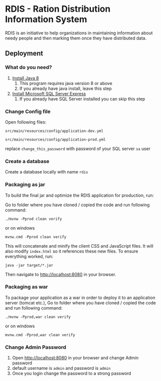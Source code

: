 # RDIS - Ration Distribution Information System

RDIS is an initiative to help organizations in maintaining information about needy people and then marking them once they have distributed data.

## Deployment

### What do you need?

1. [Install Java 8][]
    1. This program requires java version 8 or above
    2. If you already have java install, leave this step
2. [Install Microsoft SQL Server Express][]
    1. If you already have SQL Server installed you can skip this step


### Change Config file

Open following files:

    src/main/resources/config/application-dev.yml
    
    src/main/resources/config/application-prod.yml 

replace `change_this_password` with password of your SQL server `sa` user

### Create a database

Create a database locally with name `rdis`

### Packaging as jar

To build the final jar and optimize the RDIS application for production, run:

Go to folder where you have cloned / copied the code and run following command:

    ./mvnw -Pprod clean verify

or on windows

    mvnw.cmd -Pprod clean verify

This will concatenate and minify the client CSS and JavaScript files. It will also modify `index.html` so it references these new files.
To ensure everything worked, run:

    java -jar target/*.jar

Then navigate to [http://localhost:8080](http://localhost:8080) in your browser.

### Packaging as war

To package your application as a war in order to deploy it to an application server (tomcat etc.), Go to folder where you have cloned / copied the code and run following command:

    ./mvnw -Pprod,war clean verify
    
or on windows

    mvnw.cmd -Pprod,war clean verify
    
    
### Change Admin Password

1. Open [http://localhost:8080](http://localhost:8080)  in your browser and change Admin password
2. default username is `admin` and password is `admin`
3. Once you login change the password to a strong password

[jhipster homepage and latest documentation]: https://www.jhipster.tech
[jhipster 6.8.0 archive]: https://www.jhipster.tech/documentation-archive/v6.8.0
[using jhipster in development]: https://www.jhipster.tech/documentation-archive/v6.8.0/development/
[using docker and docker-compose]: https://www.jhipster.tech/documentation-archive/v6.8.0/docker-compose
[using jhipster in production]: https://www.jhipster.tech/documentation-archive/v6.8.0/production/
[running tests page]: https://www.jhipster.tech/documentation-archive/v6.8.0/running-tests/
[code quality page]: https://www.jhipster.tech/documentation-archive/v6.8.0/code-quality/
[setting up continuous integration]: https://www.jhipster.tech/documentation-archive/v6.8.0/setting-up-ci/
[node.js]: https://nodejs.org/
[yarn]: https://yarnpkg.org/
[webpack]: https://webpack.github.io/
[angular cli]: https://cli.angular.io/
[browsersync]: https://www.browsersync.io/
[jest]: https://facebook.github.io/jest/
[jasmine]: https://jasmine.github.io/2.0/introduction.html
[protractor]: https://angular.github.io/protractor/
[leaflet]: https://leafletjs.com/
[definitelytyped]: https://definitelytyped.org/
[Install Java 8]: https://www.youtube.com/watch?v=rzto4yY3pVw
[Install Microsoft SQL Server Express]: https://www.youtube.com/watch?v=E_zFM7mzFUg
